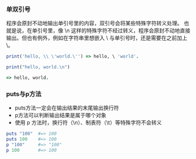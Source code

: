 ### 单双引号
程序会原封不动地输出单引号里的内容，双引号会将某些特殊字符转义处理。
也就是说，在单引号里，像 \n 这样的特殊字符不经过转义，程序会原封不动地直接输出。但也有例外，例如在字符串里想嵌入 \ 与单引号时，还是需要在之前加上 \。

```ruby
print('hello, \\ \'world.\'') => hello, \ 'world'.

print("hello, world.\n")

=> hello, world.
```

### puts与p方法
- puts方法一定会在输出结果的末尾输出换行符
- p方法可以判断输出结果是属于哪个对象
- 使用 p 方法时，换行符（\n）、制表符（\t）等特殊字符不会转义

```ruby
puts "100"  #=> 100
puts 100    #=> 100
p "100"     #=> "100"
p 100       #=> 100
```